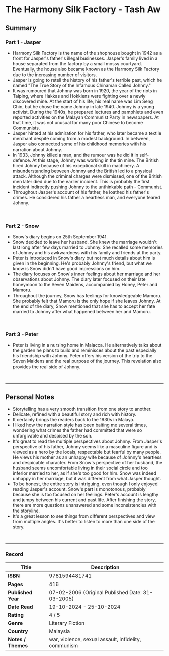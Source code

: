 # The Harmony Silk Factory - Tash Aw

## Summary
### Part 1 - Jasper
- Harmony Silk Factory is the name of the shophouse bought in 1942 as a front for Jasper's father's illegal businesses. Jasper's family lived in a house separated from the factory by a small mossy courtyard. Eventually, the house also became known as the Harmony Silk Factory due to the increasing number of visitors.
- Jasper is going to retell the history of his father's terrible past, which he named "The True Story of the Infamous Chinaman Called Johnny."
- It was rumoured that Johnny was born in 1920, the year of the riots in Taiping, where Hakkas and Hokkiens were fighting over a newly discovered mine. At the start of his life, his real name was Lim Seng Chin, but he chose the name Johnny in late 1940. Johnny is a young activist. During the 1940s, he prepared lectures and pamphlets and even reported activities on the Malayan Communist Party in newspapers. At that time, it was not unusual for many poor Chinese to become Communists.
- Jasper hinted at his admiration for his father, who later became a textile merchant despite coming from a modest background. In between, Jasper also connected some of his childhood memories with his narration about Johnny.
- In 1933, Johnny killed a man, and the rumour was he did it in self-defence. At this stage, Johnny was working in the tin mine. The British hired Johnny because of his exceptional skill in machinery. A misunderstanding between Johnny and the British led to a physical attack. Although the criminal charges were dismissed, one of the British men later died due to the earlier incident. This is probably the first incident indirectly pushing Johnny to the unthinkable path - Communist.
- Throughout Jasper's account of his father, he loathed his father's crimes. He considered his father a heartless man, and everyone feared Johnny.
<br>

### Part 2 - Snow
- Snow's diary begins on 25th September 1941.
- Snow decided to leave her husband. She knew the marriage wouldn't last long after few days married to Johnny. She recalled some memories of Johnny and his awkwardness with his family and friends at the party.
- Peter is introduced in Snow's diary but not much details about him is given in the beginning. He's probably Johnny's friend, but what we know is Snow didn't have good impressions on him.
- The diary focuses on Snow's inner feelings about her marriage and her observations about Johnny. The diary later focused on their late honeymoon to the Seven Maidens, accompanied by Honey, Peter and Mamoru.
- Throughout the journey, Snow has feelings for knowledgeable Mamoru. She probably felt that Mamoru is the only hope if she leaves Johnny. At the end of the diary, Snow mentioned that she has to accept her fate married to Johnny after what happened between her and Mamoru.
<br>

### Part 3 - Peter
- Peter is living in a nursing home in Malacca. He alternatively talks about the garden he plans to build and reminisces about the past especially his friendship with Johnny. Peter offers his version of the trip to the Seven Maidens and the real purpose of the journey. This revelation also provides the real side of Johnny.
<br>

***

## Personal Notes
- Storytelling has a very smooth transition from one story to another.
- Delicate, refined with a beautiful story and rich with history.
- It certainly brings the readers back to the 1930s in Malaya.
- I liked how the narration style has been baiting me several times, wondering what crimes the father had committed that were so unforgivable and despised by the son.
- It's great to read the multiple perspectives about Johnny. From Jasper's perspective of his father, Johnny seems like a masculine figure and is viewed as a hero by the locals, respectable but fearful by many people. He views his mother as an unhappy wife because of Johnny's heartless and despicable character. From Snow's perspective of her husband, the husband seems uncomfortable living in their social circle and too inferior married to her, as if she's too good for him. Snow was indeed unhappy in her marriage, but it was different from what Jasper thought.
- To be honest, the entire story is intriguing, even though I only enjoyed reading Jasper's account. Snow's part is monotonous, probably because she is too focused on her feelings. Peter's account is lengthy and jumpy between his current and past life. After finishing the story, there are more questions unanswered and some inconsistencies with the storyline.
- It's a great lesson to see things from different perspectives and view from multiple angles. It's better to listen to more than one side of the story.
<br>

***


### Record
| Title | Description |
| -- | -- |
| **ISBN** | 9781594481741|
| **Pages** | 416 |
| **Published Year** | 07-02-2006 (Original Published Date: 31-03-2005) |
| **Date Read** | 19-10-2024 - 25-10-2024 |
| **Rating** | 4 / 5 |
| **Genre** | Literary Fiction |
| **Country** | Malaysia |
| **Notes / Themes** | war, violence, sexual assault, infidelity, communism |

